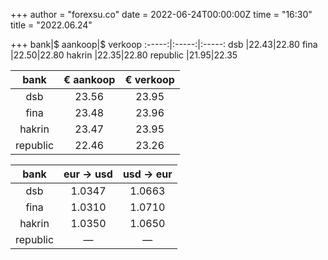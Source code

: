 +++
author = "forexsu.co"
date = 2022-06-24T00:00:00Z
time = "16:30"
title = "2022.06.24"

+++
bank|$ aankoop|$ verkoop
:-----:|:-----:|:-----:
dsb  |22.43|22.80
fina  |22.50|22.80
hakrin  |22.35|22.80
republic  |21.95|22.35

bank|€ aankoop|€ verkoop
:-----:|:-----:|:-----:
dsb  |23.56|23.95
fina  |23.48|23.96
hakrin  |23.47|23.95
republic  |22.46|23.26

bank|eur → usd|usd → eur
:-----:|:-----:|:-----:
dsb  |1.0347|1.0663
fina  |1.0310|1.0710
hakrin  |1.0350|1.0650
republic  |—|—
